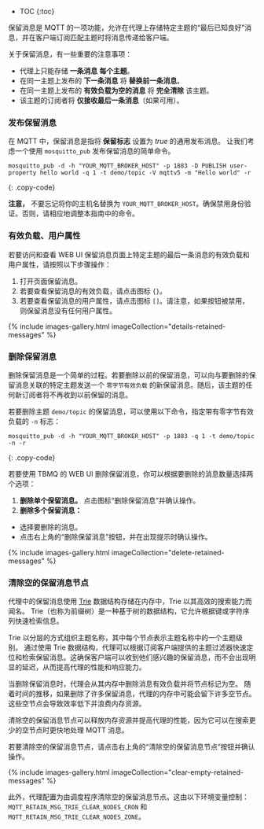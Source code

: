 * TOC
{:toc}

保留消息是 MQTT 的一项功能，允许在代理上存储特定主题的“最后已知良好”消息，并在客户端订阅匹配主题时将消息传递给客户端。

关于保留消息，有一些重要的注意事项：
* 代理上只能存储 **一条消息** **每个主题**。
* 在同一主题上发布的 **下一条消息** 将 **替换前一条消息**。
* 在同一主题上发布的 **有效负载为空的消息** 将 **完全清除** 该主题。
* 该主题的订阅者将 **仅接收最后一条消息**（如果可用）。

### 发布保留消息

在 MQTT 中，保留消息是指将 **保留标志** 设置为 _true_ 的通用发布消息。
让我们考虑一个使用 `mosquitto_pub` 发布保留消息的简单命令。

```shell
mosquitto_pub -d -h "YOUR_MQTT_BROKER_HOST" -p 1883 -D PUBLISH user-property hello world -q 1 -t demo/topic -V mqttv5 -m "Hello world" -r
```
{: .copy-code}

**注意，** 不要忘记将你的主机名替换为 `YOUR_MQTT_BROKER_HOST`。确保禁用身份验证。否则，请相应地调整本指南中的命令。

### 有效负载、用户属性

若要访问和查看 WEB UI 保留消息页面上特定主题的最后一条消息的有效负载和用户属性，请按照以下步骤操作：

1. 打开页面保留消息。
2. 若要查看保留消息的有效负载，请点击图标 `{}`。
3. 若要查看保留消息的用户属性，请点击图标 `[]`。请注意，如果按钮被禁用，则保留消息没有任何用户属性。

{% include images-gallery.html imageCollection="details-retained-messages" %}

### 删除保留消息

删除保留消息是一个简单的过程。若要删除以前的保留消息，可以向与要删除的保留消息关联的特定主题发送一个 `零字节有效负载` 的新保留消息。随后，该主题的任何新订阅者将不再收到以前保留的消息。

若要删除主题 `demo/topic` 的保留消息，可以使用以下命令，指定带有零字节有效负载的 `-n` 标志：

```shell
mosquitto_pub -d -h "YOUR_MQTT_BROKER_HOST" -p 1883 -q 1 -t demo/topic -n -r
```
{: .copy-code}

若要使用 TBMQ 的 WEB UI 删除保留消息，你可以根据要删除的消息数量选择两个选项：
1. **删除单个保留消息。** 点击图标“删除保留消息”并确认操作。
2. **删除多个保留消息：**
  * 选择要删除的消息。
  * 点击右上角的“删除保留消息”按钮，并在出现提示时确认操作。

{% include images-gallery.html imageCollection="delete-retained-messages" %}

### 清除空的保留消息节点

代理中的保留消息使用 [Trie](https://en.wikipedia.org/wiki/Trie) 数据结构存储在内存中，Trie 以其高效的搜索能力而闻名。
Trie（也称为前缀树）是一种基于树的数据结构，它允许根据键或字符序列快速检索信息。

Trie 以分层的方式组织主题名称，其中每个节点表示主题名称中的一个主题级别。
通过使用 Trie 数据结构，代理可以根据订阅客户端提供的主题过滤器快速定位和检索保留消息。这确保客户端可以收到他们感兴趣的保留消息，而不会出现明显的延迟，从而提高代理的性能和响应能力。

当删除保留消息时，代理会从其内存中删除消息有效负载并将节点标记为空。
随着时间的推移，如果删除了许多保留消息，代理的内存中可能会留下许多空节点。
这些空节点会导致效率低下并浪费内存资源。

清除空的保留消息节点可以释放内存资源并提高代理的性能，因为它可以在搜索更少的空节点时更快地处理 MQTT 消息。

若要清除空的保留消息节点，请点击右上角的“清除空的保留消息节点”按钮并确认操作。

{% include images-gallery.html imageCollection="clear-empty-retained-messages" %}

此外，代理配置为由调度程序清除空的保留消息节点。这由以下环境变量控制：
`MQTT_RETAIN_MSG_TRIE_CLEAR_NODES_CRON` 和 `MQTT_RETAIN_MSG_TRIE_CLEAR_NODES_ZONE`。